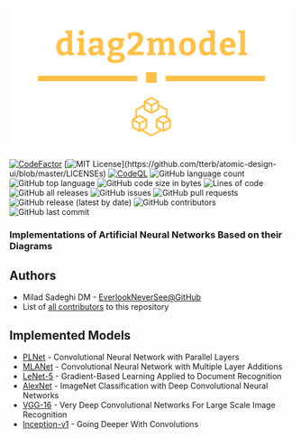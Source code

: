 ![](logo.png)

[![CodeFactor](https://www.codefactor.io/repository/github/everlookneversee/diag2model/badge)](https://www.codefactor.io/repository/github/everlookneversee/diag2model)
[![MIT License](https://img.shields.io/apm/l/atomic-design-ui.svg?)](https://github.com/tterb/atomic-design-ui/blob/master/LICENSEs)
[![CodeQL](https://github.com/EverLookNeverSee/diag2model/actions/workflows/codeql-analysis.yml/badge.svg)](https://github.com/EverLookNeverSee/diag2model/actions/workflows/codeql-analysis.yml)
![GitHub language count](https://img.shields.io/github/languages/count/EverLookNeverSee/diag2model)
![GitHub top language](https://img.shields.io/github/languages/top/EverLookNeverSee/diag2model)
![GitHub code size in bytes](https://img.shields.io/github/languages/code-size/EverLookNeverSee/diag2model)
![Lines of code](https://img.shields.io/tokei/lines/github/EverLookNeverSee/diag2model)
![GitHub all releases](https://img.shields.io/github/downloads/EverLookNeverSee/diag2model/total)
![GitHub issues](https://img.shields.io/github/issues-raw/EverLookNeverSee/diag2model)
![GitHub pull requests](https://img.shields.io/github/issues-pr-raw/EverLookNeverSee/diag2model)
![GitHub release (latest by date)](https://img.shields.io/github/v/release/EverLookNeverSee/diag2model)
![GitHub contributors](https://img.shields.io/github/contributors/EverLookNeverSee/diag2model)
![GitHub last commit](https://img.shields.io/github/last-commit/EverLookNeverSee/diag2model)

### Implementations of Artificial Neural Networks Based on their Diagrams

## Authors
* Milad Sadeghi DM - [EverlookNeverSee@GitHub](https://github.com/EverLookNeverSee)
* List of [all contributors](https://github.com/EverLookNeverSee/diag2model/graphs/contributors) to this repository

## Implemented Models
* [PLNet](models/pl_net.py) - Convolutional Neural Network with Parallel Layers
* [MLANet](models/mla_net.py) - Convolutional Neural Network with Multiple Layer Additions
* [LeNet-5](models/lenet_5/lenet-5.py) - Gradient-Based Learning Applied to Document Recognition
* [AlexNet](models/alexnet/alexnet.py) - ImageNet Classification with Deep Convolutional
Neural Networks
* [VGG-16](models/vgg_16/vgg-16.py) - Very Deep Convolutional Networks For Large Scale Image Recognition
* [Inception-v1](models/inception_v1/inception-v1.py) - Going Deeper With Convolutions